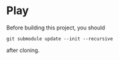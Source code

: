 Play
====

Before building this project, you should 

	git submodule update --init --recursive

after cloning.
